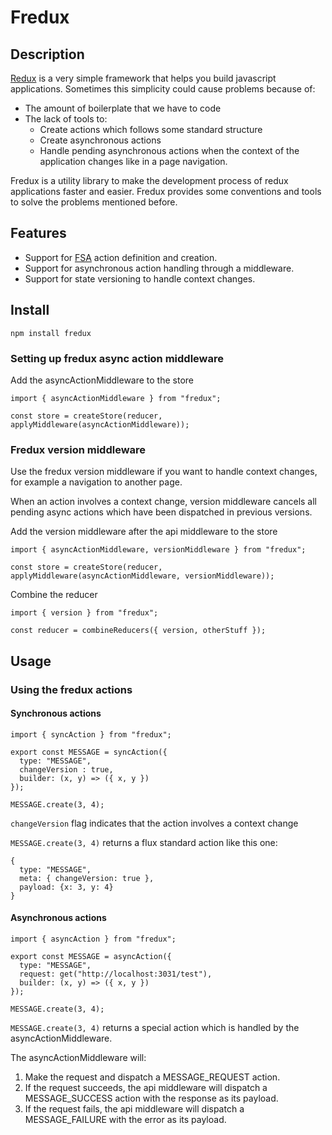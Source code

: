 # Fredux

## Description

[Redux](https://github.com/reactjs/redux) is a very simple framework that helps you build javascript applications. Sometimes this simplicity could cause problems because of:

* The amount of boilerplate that we have to code
* The lack of tools to:
  * Create actions which follows some standard structure
  * Create asynchronous actions
  * Handle pending asynchronous actions when the context of the application changes like in a page navigation.

Fredux is a utility library to make the development process of redux applications faster and easier. Fredux provides some conventions and tools to solve the problems mentioned before.

## Features

* Support for [FSA](https://github.com/acdlite/flux-standard-action) action definition and creation.
* Support for asynchronous action handling through a middleware.
* Support for state versioning to handle context changes.

## Install

```
npm install fredux
```

### Setting up fredux async action middleware

Add the asyncActionMiddleware to the store

```
import { asyncActionMiddleware } from "fredux";

const store = createStore(reducer, applyMiddleware(asyncActionMiddleware));
```

### Fredux version middleware

Use the fredux version middleware if you want to handle context changes, for example a navigation to another page.

When an action involves a context change, version middleware cancels all pending async actions which have been dispatched in previous versions.

Add the version middleware after the api middleware to the store

```
import { asyncActionMiddleware, versionMiddleware } from "fredux";

const store = createStore(reducer, applyMiddleware(asyncActionMiddleware, versionMiddleware));
```

Combine the reducer

```
import { version } from "fredux";

const reducer = combineReducers({ version, otherStuff });
```


## Usage

### Using the fredux actions

#### Synchronous actions

```
import { syncAction } from "fredux";

export const MESSAGE = syncAction({
  type: "MESSAGE",
  changeVersion : true,
  builder: (x, y) => ({ x, y })
});

MESSAGE.create(3, 4);
```

`changeVersion` flag indicates that the action involves a context change

`MESSAGE.create(3, 4)` returns a flux standard action like this one:

```
{
  type: "MESSAGE",
  meta: { changeVersion: true },
  payload: {x: 3, y: 4}
}
```


#### Asynchronous actions

```
import { asyncAction } from "fredux";

export const MESSAGE = asyncAction({
  type: "MESSAGE",
  request: get("http://localhost:3031/test"),
  builder: (x, y) => ({ x, y })
});

MESSAGE.create(3, 4);
```

`MESSAGE.create(3, 4)` returns a special action which is handled by the asyncActionMiddleware.

The asyncActionMiddleware will:

1. Make the request and dispatch a MESSAGE_REQUEST action.
2. If the request succeeds, the api middleware will dispatch a MESSAGE_SUCCESS action with the response as its payload.
3. If the request fails, the api middleware will dispatch a MESSAGE_FAILURE with the error as its payload.
